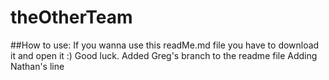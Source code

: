 # theOtherTeam
##How to use:
If you wanna use this readMe.md file you have to download it and open it :) Good luck.
Added Greg's branch to the readme file
Adding Nathan's line

